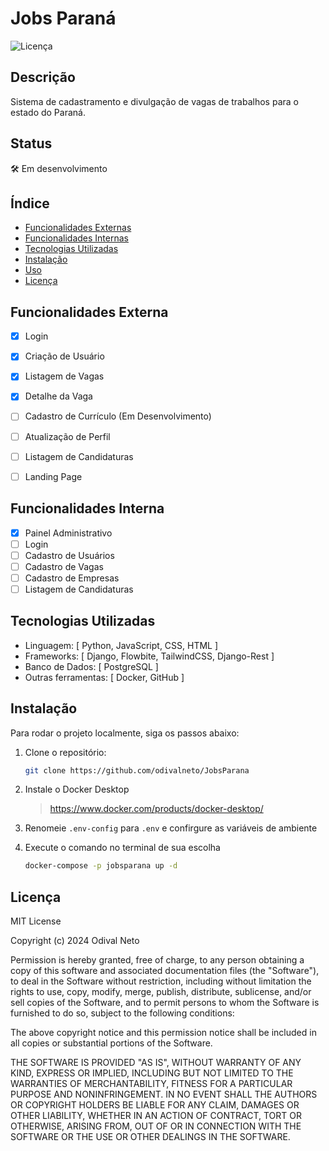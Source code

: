 # Jobs Paraná

![Licença](https://img.shields.io/badge/licença-MIT-blue.svg)

## Descrição

Sistema de cadastramento e divulgação de vagas de trabalhos para o estado do Paraná.

## Status

🛠 Em desenvolvimento

## Índice

- [Funcionalidades Externas](#funcionalidades-externa)
- [Funcionalidades Internas](#funcionalidades-interna)
- [Tecnologias Utilizadas](#tecnologias-utilizadas)
- [Instalação](#instalação)
- [Uso](#uso)
- [Licença](#licença)

## Funcionalidades Externa

- [x] Login
- [x] Criação de Usuário
- [x] Listagem de Vagas
- [x] Detalhe da Vaga
- [ ] Cadastro de Currículo (Em Desenvolvimento)
- [ ] Atualização de Perfil
- [ ] Listagem de Candidaturas
- [ ] Landing Page


## Funcionalidades Interna

- [x] Painel Administrativo
- [ ] Login
- [ ] Cadastro de Usuários
- [ ] Cadastro de Vagas
- [ ] Cadastro de Empresas
- [ ] Listagem de Candidaturas

## Tecnologias Utilizadas

- Linguagem: [ Python, JavaScript, CSS, HTML ]
- Frameworks: [ Django, Flowbite, TailwindCSS, Django-Rest ]
- Banco de Dados: [ PostgreSQL ]
- Outras ferramentas: [ Docker, GitHub ]

## Instalação

Para rodar o projeto localmente, siga os passos abaixo:

1. Clone o repositório:
   ```bash
   git clone https://github.com/odivalneto/JobsParana
   
2. Instale o Docker Desktop
   >https://www.docker.com/products/docker-desktop/

3. Renomeie ``.env-config`` para ``.env`` e confirgure as variáveis de ambiente

4. Execute o comando no terminal de sua escolha
   ```bash
   docker-compose -p jobsparana up -d

## Licença

MIT License

Copyright (c) 2024 Odival Neto

Permission is hereby granted, free of charge, to any person obtaining a copy
of this software and associated documentation files (the "Software"), to deal
in the Software without restriction, including without limitation the rights
to use, copy, modify, merge, publish, distribute, sublicense, and/or sell
copies of the Software, and to permit persons to whom the Software is
furnished to do so, subject to the following conditions:

The above copyright notice and this permission notice shall be included in all
copies or substantial portions of the Software.

THE SOFTWARE IS PROVIDED "AS IS", WITHOUT WARRANTY OF ANY KIND, EXPRESS OR
IMPLIED, INCLUDING BUT NOT LIMITED TO THE WARRANTIES OF MERCHANTABILITY,
FITNESS FOR A PARTICULAR PURPOSE AND NONINFRINGEMENT. IN NO EVENT SHALL THE
AUTHORS OR COPYRIGHT HOLDERS BE LIABLE FOR ANY CLAIM, DAMAGES OR OTHER
LIABILITY, WHETHER IN AN ACTION OF CONTRACT, TORT OR OTHERWISE, ARISING FROM,
OUT OF OR IN CONNECTION WITH THE SOFTWARE OR THE USE OR OTHER DEALINGS IN THE
SOFTWARE.